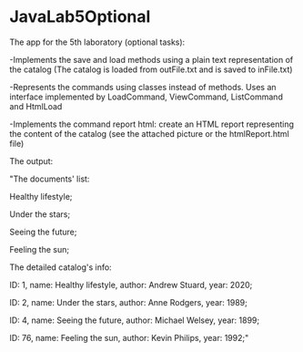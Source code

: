 # JavaLab5Optional
The app for the 5th laboratory (optional tasks):

-Implements the save and load methods using a plain text representation of the catalog (The catalog is loaded from outFile.txt and is saved to inFile.txt)

-Represents the commands using classes instead of methods. Uses an interface implemented by LoadCommand, ViewCommand, ListCommand and HtmlLoad

-Implements the command report html: create an HTML report representing the content of the catalog (see the attached picture or the htmlReport.html file)

The output:

"The documents' list:

Healthy lifestyle; 

Under the stars; 

Seeing the future; 

Feeling the sun; 

The detailed catalog's info:

ID: 1, name: Healthy lifestyle, author: Andrew Stuard, year: 2020;

ID: 2, name: Under the stars, author: Anne Rodgers, year: 1989;

ID: 4, name: Seeing the future, author: Michael Welsey, year: 1899;

ID: 76, name: Feeling the sun, author: Kevin Philips, year: 1992;"
